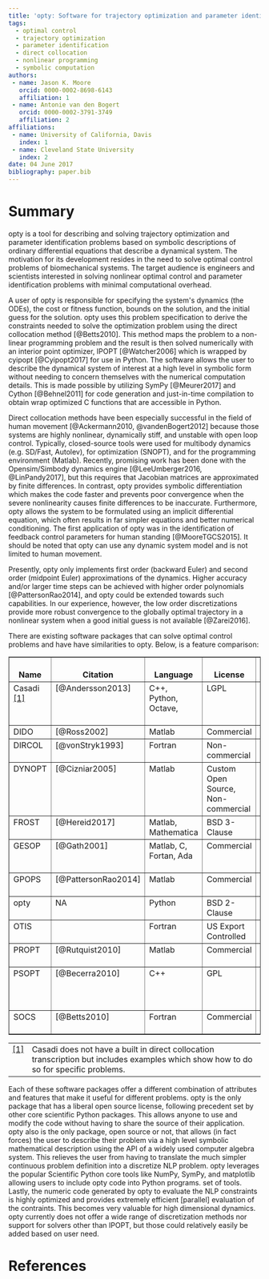 ```yaml
---
title: 'opty: Software for trajectory optimization and parameter identification using direct collocation'
tags:
  - optimal control
  - trajectory optimization
  - parameter identification
  - direct collocation
  - nonlinear programming
  - symbolic computation
authors:
 - name: Jason K. Moore
   orcid: 0000-0002-8698-6143
   affiliation: 1
 - name: Antonie van den Bogert
   orcid: 0000-0002-3791-3749
   affiliation: 2
affiliations:
 - name: University of California, Davis
   index: 1
 - name: Cleveland State University
   index: 2
date: 04 June 2017
bibliography: paper.bib
---
```


# Summary

opty is a tool for describing and solving trajectory optimization and parameter
identification problems based on symbolic descriptions of ordinary differential
equations that describe a dynamical system. The motivation for its development
resides in the need to solve optimal control problems of biomechanical systems.
The target audience is engineers and scientists interested in solving nonlinear
optimal control and parameter identification problems with minimal
computational overhead.

A user of opty is responsible for specifying the system's dynamics (the ODEs),
the cost or fitness function, bounds on the solution, and the initial guess for
the solution. opty uses this problem specification to derive the constraints
needed to solve the optimization problem using the direct collocation method
[@Betts2010]. This method maps the problem to a non-linear programming problem
and the result is then solved numerically with an interior point optimizer,
IPOPT [@Watcher2006] which is wrapped by cyipopt [@Cyipopt2017] for use in
Python. The software allows the user to describe the dynamical system of
interest at a high level in symbolic form without needing to concern themselves
with the numerical computation details. This is made possible by utilizing
SymPy [@Meurer2017] and Cython [@Behnel2011] for code generation and
just-in-time compilation to obtain wrap optimized C functions that are
accessible in Python.

Direct collocation methods have been especially successful in the field of
human movement [@Ackermann2010, @vandenBogert2012] because those systems are
highly nonlinear, dynamically stiff, and unstable with open loop control.
Typically, closed-source tools were used for multibody dynamics (e.g. SD/Fast,
Autolev), for optimization (SNOPT), and for the programming environment
(Matlab). Recently, promising work has been done with the Opensim/Simbody
dynamics engine [@LeeUmberger2016, @LinPandy2017], but this requires that
Jacobian matrices are approximated by finite differences. In contrast, opty
provides symbolic differentiation which makes the code faster and prevents poor
convergence when the severe nonlinearity causes finite differences to be
inaccurate. Furthermore, opty allows the system to be formulated using an
implicit differential equation, which often results in far simpler equations
and better numerical conditioning. The first application of opty was in the
identification of feedback control parameters for human standing
[@MooreTGCS2015]. It should be noted that opty can use any dynamic system model
and is not limited to human movement.

Presently, opty only implements first order (backward Euler) and second order
(midpoint Euler) approximations of the dynamics. Higher accuracy and/or larger
time steps can be achieved with higher order polynomials [@PattersonRao2014],
and opty could be extended towards such capabilities. In our experience,
however, the low order discretizations provide more robust convergence to the
globally optimal trajectory in a nonlinear system when a good initial guess is
not available [@Zarei2016].

There are existing software packages that can solve optimal control problems
and have have similarities to opty. Below, is a feature comparison:

<table border="1" class="docutils">
<colgroup>
<col width="5%" />
<col width="8%" />
<col width="5%" />
<col width="6%" />
<col width="11%" />
<col width="2%" />
<col width="9%" />
<col width="7%" />
<col width="7%" />
<col width="38%" />
</colgroup>
<thead valign="bottom">
<tr><th class="head">Name</th>
<th class="head">Citation</th>
<th class="head">Language</th>
<th class="head">License</th>
<th class="head">Derivatives</th>
<th class="head">DAEs</th>
<th class="head">Discretization</th>
<th class="head">Implicit Dynamics</th>
<th class="head">Solvers</th>
<th class="head">Project Website</th>
</tr>
</thead>
<tbody valign="top">
<tr><td>Casadi <a class="footnote-reference" href="#id2" id="id1">[1]</a></td>
<td>[&#64;Andersson2013]</td>
<td>C++,
Python,
Octave,</td>
<td>LGPL</td>
<td>Automatic differentiation</td>
<td>Yes</td>
<td>None</td>
<td>Yes</td>
<td>IPOPT, WORHP,
SNOPT, KNITRO</td>
<td><a class="reference external" href="https://github.com/casadi/casadi/wiki">Casadi Website</a></td>
</tr>
<tr><td>DIDO</td>
<td>[&#64;Ross2002]</td>
<td>Matlab</td>
<td>Commercial</td>
<td>Analytic</td>
<td>No</td>
<td>Pseudospectral</td>
<td>Yes</td>
<td>built-in</td>
<td><a class="reference external" href="http://www.elissarglobal.com/industry/products/software-3/">DIDO Website</a></td>
</tr>
<tr><td>DIRCOL</td>
<td>[&#64;vonStryk1993]</td>
<td>Fortran</td>
<td>Non-commercial</td>
<td>Finite differences</td>
<td>Yes</td>
<td>Piecewise linear/cubic</td>
<td>Yes</td>
<td>NPSOL, SNOPT</td>
<td><a class="reference external" href="http://www.sim.informatik.tu-darmstadt.de/en/res/sw/dircol/">DIRCOL Website</a></td>
</tr>
<tr><td>DYNOPT</td>
<td>[&#64;Cizniar2005]</td>
<td>Matlab</td>
<td>Custom Open
Source,
Non-commercial</td>
<td>Must be supplied by user</td>
<td>Mass
Mat</td>
<td>Pseudospectral</td>
<td>Mass matrix</td>
<td>fmincon</td>
<td><a class="reference external" href="https://bitbucket.org/dynopt/">DYNOPT Code and Documentation</a></td>
</tr>
<tr><td>FROST</td>
<td>[&#64;Hereid2017]</td>
<td>Matlab,
Mathematica</td>
<td>BSD 3-Clause</td>
<td>Analytic</td>
<td>?</td>
<td>?</td>
<td>?</td>
<td>IPOPT, fmincon</td>
<td><a class="reference external" href="http://ayonga.github.io/frost-dev/">FROST Documentation</a></td>
</tr>
<tr><td>GESOP</td>
<td>[&#64;Gath2001]</td>
<td>Matlab, C,
Fortan, Ada</td>
<td>Commercial</td>
<td>?</td>
<td>No</td>
<td>Pseudospectral</td>
<td>No</td>
<td>SLLSQP, SNOPT,
SOCS</td>
<td><a class="reference external" href="https://www.astos.de/products/gesop">Astos Solutions Gmbh</a></td>
</tr>
<tr><td>GPOPS</td>
<td>[&#64;PattersonRao2014]</td>
<td>Matlab</td>
<td>Commercial</td>
<td>Automatic differentiation</td>
<td>No</td>
<td>Pseudospectral</td>
<td>No</td>
<td>SNOPT, IPOPT</td>
<td><a class="reference external" href="http://www.gpops2.com/">GPOPS Website</a></td>
</tr>
<tr><td>opty</td>
<td>NA</td>
<td>Python</td>
<td>BSD 2-Clause</td>
<td>Analytic</td>
<td>Yes</td>
<td>Euler, Midpoint</td>
<td>Yes</td>
<td>IPOPT</td>
<td><a class="reference external" href="http://opty.readthedocs.io">opty Documentation</a></td>
</tr>
<tr><td>OTIS</td>
<td>&nbsp;</td>
<td>Fortran</td>
<td>US Export
Controlled</td>
<td>?</td>
<td>?</td>
<td>Gauss-Labatto,
Pseudospectral</td>
<td>Yes</td>
<td>SNOPT</td>
<td><a class="reference external" href="https://otis.grc.nasa.gov">OTIS Website</a></td>
</tr>
<tr><td>PROPT</td>
<td>[&#64;Rutquist2010]</td>
<td>Matlab</td>
<td>Commercial</td>
<td>Analytic</td>
<td>Yes</td>
<td>Pseudospectral</td>
<td>Yes</td>
<td>SNOPT, KNITRO</td>
<td><a class="reference external" href="http://tomdyn.com/index.html">TOMDYN Website</a></td>
</tr>
<tr><td>PSOPT</td>
<td>[&#64;Becerra2010]</td>
<td>C++</td>
<td>GPL</td>
<td>Automatic differentiation,
Sparse finite differences</td>
<td>Yes</td>
<td>Pseudospectral, RK</td>
<td>No</td>
<td>IPOPT, SNOPT</td>
<td><a class="reference external" href="http://www.psopt.org/">PSOPT Website</a></td>
</tr>
<tr><td>SOCS</td>
<td>[&#64;Betts2010]</td>
<td>Fortran</td>
<td>Commercial</td>
<td>Finite differences</td>
<td>Yes</td>
<td>Euler, RK, &amp; others</td>
<td>Yes</td>
<td>built-in</td>
<td><a class="reference external" href="http://www.boeing.com/assets/pdf/phantom/socs/docs/SOCS_Users_Guide.pdf">SOCS Documentation</a></td>
</tr>
</tbody>
</table>
<table class="docutils footnote" frame="void" id="id2" rules="none">
<colgroup><col class="label" /><col /></colgroup>
<tbody valign="top">
<tr><td class="label"><a class="fn-backref" href="#id1">[1]</a></td><td>Casadi does not have a built in direct collocation transcription but includes examples which show how to do so for specific problems.</td></tr>
</tbody>
</table>

Each of these software packages offer a different combination of attributes and
features that make it useful for different problems. opty is the only package
that has a liberal open source license, following precedent set by other core
scientific Python packages. This allows anyone to use and modify the code
without having to share the source of their application. opty also is the only
package, open source or not, that allows (in fact forces) the user to describe
their problem via a high level symbolic mathematical description using the API
of a widely used computer algebra system. This relieves the user from having to
translate the much simpler continuous problem definition into a discretize NLP
problem. opty leverages the popular Scientific Python core tools like NumPy,
SymPy, and matplotlib allowing users to include opty code into Python programs.
set of tools. Lastly, the numeric code generated by opty to evaluate the NLP
constraints is highly optimized and provides extremely efficient [parallel]
evaluation of the contraints. This becomes very valuable for high dimensional
dynamics. opty currently does not offer a wide range of discretization methods
nor support for solvers other than IPOPT, but those could relatively easily be
added based on user need.

# References
